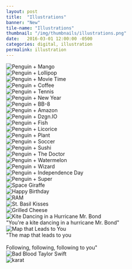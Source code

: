 ```yaml
---
layout: post
title:  "Illustrations"
banner: "New"
tile-name: "Illustrations"
thumbnail: "/img/thumbnails/illustrations.png"
date:   2016-03-01 12:00:00 -0500
categories: digital, illustration
permalink: illustration
---
```


<!--the process of the illustration sketch to rhino to illustrator-->

<div class="row">
    <div class="small-12 large-6 columns image-container"><img src="../img/illustrations/mango.jpg" alt="Penguin + Mango" /></div>
    <div class="small-12 large-6 columns image-container"><img src="../img/illustrations/lollipop.jpg" alt="Penguin + Lollipop" /></div>
    <div class="small-12 large-6 columns image-container"><img src="../img/illustrations/movieTime.jpg" alt="Penguin + Movie Time" /></div>
    <div class="small-12 large-6 columns image-container"><img src="../img/illustrations/coffee.png" alt="Penguin + Coffee" /></div>
    <div class="small-12 large-6 columns image-container"><img src="../img/illustrations/tennis.jpg" alt="Penguin + Tennis" /></div>
    <div class="small-12 large-6 columns image-container"><img src="../img/illustrations/newYear2016.png" alt="Penguin + New Year" /></div>
    <div class="small-12 large-6 columns image-container"><img src="../img/illustrations/bb8.png" alt="Penguin + BB-8" /></div>
    <div class="small-12 large-6 columns image-container"><img src="../img/illustrations/amazon.jpg" alt="Penguin + Amazon" /></div>
    <div class="small-12 large-6 columns image-container"><img src="../img/illustrations/dio.png" alt="Penguin + Dzgn.IO" /></div>
    <div class="small-12 large-6 columns image-container"><img src="../img/illustrations/fish.jpg" alt="Penguin + Fish" /></div>
    <div class="small-12 large-6 columns image-container"><img src="../img/illustrations/licorice.jpg" alt="Penguin + Licorice" /></div>
    <div class="small-12 large-6 columns image-container"><img src="../img/illustrations/plant.jpg" alt="Penguin + Plant" /></div>
    <div class="small-12 large-6 columns image-container"><img src="../img/illustrations/soccer.jpg" alt="Penguin + Soccer" /></div>
    <div class="small-12 large-6 columns image-container"><img src="../img/illustrations/sushi.jpg" alt="Penguin + Sushi" /></div>
    <div class="small-12 large-6 columns image-container"><img src="../img/illustrations/theDoctor.jpg" alt="Penguin + The Doctor" /></div>
    <div class="small-12 large-6 columns image-container"><img src="../img/illustrations/watermelon.jpg" alt="Penguin + Watermelon" /></div>
    <div class="small-12 large-6 columns image-container"><img src="../img/illustrations/wizard.jpg" alt="Penguin + Wizard" /></div>
    <div class="small-12 large-6 columns image-container"><img src="../img/illustrations/sparklers.jpg" alt="Penguin + Independence Day" /></div>
    <div class="small-12 large-6 columns image-container"><img src="../img/illustrations/super.jpg" alt="Penguin + Super" /></div>
    <div class="small-12 large-6 columns image-container"><img src="../img/illustrations/giraffenaut.png" alt="Space Giraffe" /></div>
    <div class="small-12 large-6 columns image-container"><img src="../img/illustrations/happyBirthday.png" alt="Happy Birthday" /></div>
    <div class="small-12 large-6 columns image-container"><img src="../img/illustrations/ram.jpg" alt="RAM" /></div>
    <div class="small-12 large-6 columns image-container"><img src="../img/illustrations/basilKisses.png" alt="St. Basil Kisses" /></div>
    <div class="small-12 large-6 columns image-container"><img src="../img/illustrations/grilledCheese.jpg" alt="Grilled Cheese" /></div>
</div>
<div class="row">
    <div class="small-12 large-6 columns image-container"><img src="../img/illustrations/kiteMrBond.png" alt="Kite Dancing in a Hurricane Mr. Bond" /></div>
    <div class="small-12 large-6 columns quote">"You're a kite dancing in a hurricane Mr. Bond"</div>
</div>
<div class="row">
    <div class="small-12 large-6 columns image-container"><img src="../img/illustrations/followingFollowing.jpg" alt="Map that Leads to You" /></div>
    <div class="small-12 large-6 columns quote">"The map that leads to you <br><br> Following, following, following to you"</div>
</div>
<div class="row">
    <div class="small-12 large-6 columns image-container"><img src="../img/illustrations/badBlood.jpg" alt="Bad Blood Taylor Swift" /></div>
    <div class="small-12 large-6 columns image-container"><img src="../img/illustrations/karat.png" alt="karat" /></div>
    

</div>